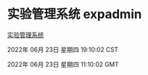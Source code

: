 # 实验管理系统 expadmin
[实验管理系统](http://219.139.196.158:56808/expadmin-782313d2-e1b1-4ea7-932e-3a55e6a1a4d0/)

2022年 06月 23日 星期四 19:10:02 CST

2022年 06月 23日 星期四 11:10:02 GMT
